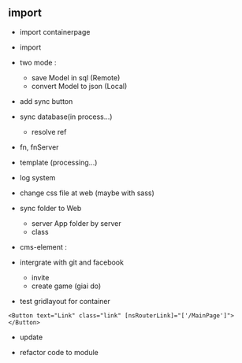 ## import

* import containerpage
* import 

* two mode : 
    * save Model in sql (Remote)
    * convert Model to json (Local)

* add sync button

* sync database(in process...)
    * resolve ref

* fn, fnServer

* template (processing...)

* log system

* change css file at web (maybe with sass)

* sync folder to Web
    * server App folder by server
    * class
* cms-element : 

* intergrate with git and facebook 
    * invite
    * create game (giai do)
    
* test gridlayout for container


```
<Button text="Link" class="link" [nsRouterLink]="['/MainPage']"></Button>
```

* update

* refactor code to module

